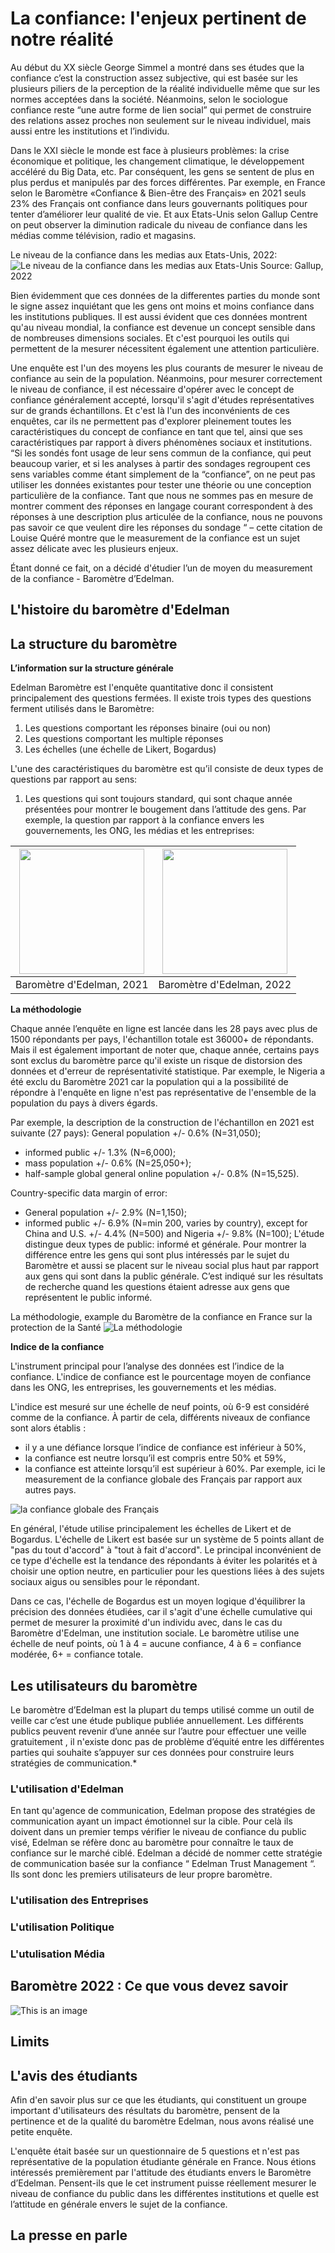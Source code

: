 # La confiance: l'enjeux pertinent de notre réalité 
Au début du XX siècle George Simmel a montré dans ses études que la confiance c’est la construction assez subjective, qui est basée sur les plusieurs piliers de la perception de la réalité individuelle même que sur les normes acceptées dans la société. Néanmoins, selon le sociologue confiance reste “une autre forme de lien social” qui permet de construire des relations assez proches non seulement sur le niveau individuel, mais aussi entre les institutions et l’individu.

Dans le XXI siècle le monde est face à plusieurs problèmes: la crise économique et politique, les changement climatique, le développement accéléré du Big Data, etc. Par conséquent, les gens se sentent de plus en plus perdus et manipulés par des forces différentes. Par exemple, en France selon le Baromètre «Confiance & Bien-être des Français» en 2021 seuls 23% des Français ont confiance dans leurs gouvernants politiques pour tenter d’améliorer leur qualité de vie. Et aux Etats-Unis selon Gallup Centre  on peut observer la diminution radicale du niveau de confiance dans les médias comme télévision, radio et magasins. 

Le niveau de la confiance dans les medias aux Etats-Unis, 2022:
![Le niveau de la confiance dans les medias aux Etats-Unis](https://raw.githubusercontent.com/MarinaD2107/Edelman-Trust-Barometer/main/Screenshot%202022-11-24%20at%2013.59.43.png)
Source: Gallup, 2022

Bien évidemment que ces données de la differentes parties du monde sont le signe assez inquiétant que les gens ont moins et moins confiance dans les institutions publiques. Il est aussi évident que ces données montrent qu'au niveau mondial, la confiance est devenue un concept sensible dans de nombreuses dimensions sociales. Et c'est pourquoi les outils qui permettent de la mesurer nécessitent également une attention particulière.  

Une enquête est l'un des moyens les plus courants de mesurer le niveau de confiance au sein de la population. Néanmoins, pour mesurer correctement le niveau de confiance, il est nécessaire d'opérer avec le concept de confiance généralement accepté, lorsqu'il s'agit d'études représentatives sur de grands échantillons. Et c'est là l'un des inconvénients de ces enquêtes, car ils ne permettent pas d'explorer pleinement toutes les caractéristiques du concept de confiance en tant que tel, ainsi que ses caractéristiques par rapport à divers phénomènes sociaux et institutions. “Si les sondés font usage de leur sens commun de la confiance, qui peut beaucoup varier, et si les analyses à partir des sondages regroupent ces sens variables comme étant simplement de la “confiance”, on ne peut pas utiliser les données existantes pour tester une théorie ou une conception particulière de la confiance. Tant que nous ne sommes pas en mesure de montrer comment des réponses en langage courant correspondent à des réponses à une description plus articulée de la confiance, nous ne pouvons pas savoir ce que veulent dire les réponses du sondage “ – cette citation de Louise Quéré montre que le measurement de la confiance est un sujet assez délicate avec les plusieurs enjeux. 

Étant donné ce fait, on a décidé d'étudier l’un de moyen du measurement de la confiance - Baromètre d’Edelman.

## L'histoire du baromètre d'Edelman 

## La structure du baromètre 
**L’information sur la structure générale**

Edelman Baromètre est l'enquête quantitative donc il consistent principalement des questions fermées. Il existe trois types des questions ferment utilisés dans le Baromètre:
1) Les questions comportant les réponses binaire (oui ou non)
2) Les questions comportant les multiple réponses 
3) Les échelles (une échelle de Likert, Bogardus) 

L'une des caractéristiques du baromètre est qu’il consiste de deux types de questions par rapport au sens:
1) Les questions qui sont toujours standard, qui sont chaque année présentées pour montrer le bougement dans l’attitude des gens. Par exemple, la question par rapport à la confiance envers  les gouvernements, les ONG, les médias et les entreprises:

<img src="https://github.com/MarinaD2107/Edelman-Trust-Barometer/blob/main/Screenshot%202022-11-24%20at%2019.18.53.png?raw=true" height="200" />  | <img src="https://github.com/MarinaD2107/Edelman-Trust-Barometer/blob/main/Screenshot%202022-11-24%20at%2019.18.53.png?raw=true" height="200" />
:-------------------------:|:-------------------------:
Baromètre d'Edelman, 2021 | Baromètre d'Edelman, 2022

**La méthodologie**

Chaque année l’enquête en ligne est lancée dans les 28 pays avec plus de 1500 répondants per pays, l'échantillon totale est 36000+ de répondants. Mais il est également important de noter que, chaque année, certains pays sont exclus du baromètre parce qu'il existe un risque de distorsion des données et d'erreur de représentativité statistique. Par exemple, le Nigeria a été exclu du Baromètre 2021 car la population qui a la possibilité de répondre à l'enquête en ligne n'est pas représentative de l'ensemble de la population du pays à divers égards.

Par exemple, la description de la construction de l'échantillon en 2021 est suivante (27 pays):
General population +/- 0.6% (N=31,050); 
+ informed public +/- 1.3% (N=6,000); 
+ mass population +/- 0.6% (N=25,050+); 
+ half-sample global general online population +/- 0.8% (N=15,525). 

Country-specific data margin of error: 
+ General population +/- 2.9% (N=1,150); 
+ informed public +/- 6.9% (N=min 200, varies by country), except for China and U.S. +/- 4.4% (N=500) and Nigeria +/- 9.8% (N=100);
L'étude distingue deux types de public: informé et générale. Pour montrer la différence entre les gens qui sont plus intéressés par le sujet du Baromètre et aussi se placent sur le niveau social plus haut par rapport aux gens qui sont dans la public générale. C’est indiqué sur les résultats de recherche quand les questions étaient adresse aux gens que représentent le public informé.

La méthodologie, example du Baromètre de la confiance en France sur la protection de la Santé 
![La méthodologie](https://raw.githubusercontent.com/MarinaD2107/Edelman-Trust-Barometer/68870c4ec97e55b898746de797842ba3cbcf8d82/Screenshot%202022-11-24%20at%2023.19.45.png)

**Indice de la confiance**

L'instrument principal pour l’analyse des données est l’indice de la confiance. L'indice de confiance est le pourcentage moyen de confiance dans les ONG, les entreprises, les gouvernements et les médias. 

L'indice est mesuré sur une échelle de neuf points, où 6-9 est considéré comme de la confiance. À partir de cela, différents niveaux de confiance sont alors établis :
+ il y a une défiance lorsque l’indice de confiance est inférieur à 50%,
+ la confiance est neutre lorsqu’il est compris entre 50% et 59%,
+ la confiance est atteinte lorsqu’il est supérieur à 60%.
Par exemple, ici le measurement de la confiance globale des Français par rapport aux autres pays. 

![la confiance globale des Français](https://github.com/MarinaD2107/Edelman-Trust-Barometer/blob/main/Screenshot%202022-11-24%20at%2023.55.38.png?raw=true)

En général, l'étude utilise principalement les échelles de Likert et de Bogardus. L'échelle de Likert est basée sur un système de 5 points allant de "pas du tout d'accord" à "tout à fait d'accord". Le principal inconvénient de ce type d'échelle est la tendance des répondants à éviter les polarités et à choisir une option neutre, en particulier pour les questions liées à des sujets sociaux aigus ou sensibles pour le répondant.

Dans ce cas, l'échelle de Bogardus est un moyen logique d'équilibrer la précision des données étudiées, car il s'agit d'une échelle cumulative qui permet de mesurer la proximité d'un individu avec, dans le cas du Baromètre d'Edelman, une institution sociale. Le baromètre utilise une échelle de neuf points, où 1 à 4 = aucune confiance, 4 à 6 = confiance modérée, 6+ = confiance totale. 


## Les utilisateurs du baromètre
Le baromètre d’Edelman est la plupart du temps utilisé comme un outil de veille car c’est une étude publique publiée annuellement. Les différents publics peuvent revenir d’une année sur l’autre pour effectuer une veille gratuitement , il n'existe donc pas de problème d’équité entre les différentes parties qui souhaite s’appuyer sur ces données pour construire leurs stratégies de communication.*
### L'utilisation d'Edelman 
En tant qu'agence de communication, Edelman propose des stratégies de communication ayant un impact émotionnel sur la cible. Pour celà ils doivent dans un premier temps vérifier le niveau de confiance du public visé, Edelman se réfère donc au baromètre pour connaître le taux de confiance sur le marché ciblé. 
Edelman a décidé de nommer cette stratégie de communication basée sur la confiance  “ Edelman Trust Management “. 
Ils sont donc les premiers utilisateurs de leur propre baromètre. 
### L'utilisation des Entreprises
### L'utilisation Politique
### L'utulisation Média 
## Baromètre 2022 : Ce que vous devez savoir
![This is an image](https://www.edelman.com/trust/2022-trust-barometer)
## Limits 
## L'avis des étudiants
Afin d'en savoir plus sur ce que les étudiants, qui constituent un groupe important d'utilisateurs des résultats du baromètre, pensent de la pertinence et de la qualité du baromètre Edelman, nous avons réalisé une petite enquête. 

L'enquête était basée sur un questionnaire de 5 questions et n'est pas représentative de la population étudiante générale en France. Nous étions intéressés premièrement par l'attitude des étudiants envers le Baromètre d’Edelman. Pensent-ils que le cet instrument puisse réellement mesurer le niveau de confiance du public dans les différentes institutions et quelle est l’attitude en générale envers le sujet de la confiance. 



## La presse en parle
